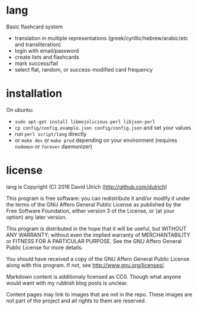 # lang

Basic flashcard system
* translation in multiple representations (greek/cyrillic/hebrew/arabic/etc and transliteration)
* login with email/password
* create lists and flashcards
* mark success/fail
* select flat, random, or success-modified card frequency


# installation

On ubuntu:
* `sudo apt-get install libmojolicious-perl libjson-perl`
* `cp config/config.example.json config/config.json` and set your values
* run `perl script/lang` directly
* or `make dev` or `make prod` depending on your environment (requires `nodemon` or `forever` daemonizer)


# license

lang is Copyright (C) 2016  David Ulrich (http://github.com/dulrich)

This program is free software: you can redistribute it and/or modify
it under the terms of the GNU Affero General Public License as
published by the Free Software Foundation, either version 3 of the
License, or (at your option) any later version.

This program is distributed in the hope that it will be useful,
but WITHOUT ANY WARRANTY; without even the implied warranty of
MERCHANTABILITY or FITNESS FOR A PARTICULAR PURPOSE.  See the
GNU Affero General Public License for more details.

You should have received a copy of the GNU Affero General Public License
along with this program.  If not, see <http://www.gnu.org/licenses/>.

Markdown content is additionaly licensed as CC0.
Though what anyone would want with my rubbish blog posts is unclear.

Content pages may link to images that are not in the repo.
These images are not part of the project and all rights to them are reserved.
